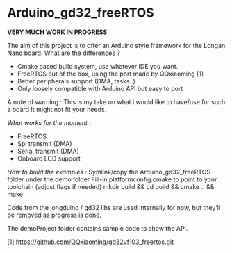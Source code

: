  # Arduino_gd32_freeRTOS

**VERY MUCH WORK IN PROGRESS**

The aim of this project is to offer an Arduino style framework for the Longan Nano board.
What are the differences ?  
* Cmake based build system, use whatever IDE you want.
* FreeRTOS out of the box, using the port made by QQxiaoming [1]
* Better peripherals support (DMA, tasks..)
* Only loosely compatible with Arduino API but easy to port

A note of warning : This is my take on what i would like to have/use for such a board
It might not fit your needs.

_What works for the moment :_
 * FreeRTOS
 * Spi transmit (DMA)
 * Serial transmit (DMA)
 * Onboard LCD support


_How to build the examples :_
Symlink/copy the Arduino_gd32_freeRTOS folder under the demo folder
Fill-in platformconfig.cmake to point to your toolchain (adjust flags if needed)
mkdir build && cd build && cmake .. && make



Code from the longduino / gd32 libs are used internally for now, but they'll be removed as progress is done.

The demoProject folder contains sample code to show the API.

[1] https://github.com/QQxiaoming/gd32vf103_freertos.git

